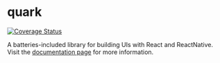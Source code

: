 # quark

[![Coverage Status](https://coveralls.io/repos/github/AlecAivazis/quark/badge.svg?branch=master)](https://coveralls.io/github/AlecAivazis/quark?branch=master)

A batteries-included library for building UIs with React and ReactNative. Visit the [documentation page](https://quark.aivazis.com/) for more information.
